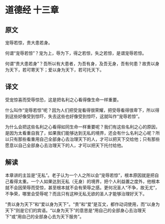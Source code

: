 # 道德经 十三章

## 原文

宠辱若惊，贵大患若身。

何谓“宠辱若惊”？宠为上，辱为下，得之若惊，失之若惊，是谓宠辱若惊。

何谓“贵大患若身”？吾所以有大患者，为吾有身，及吾无身，吾有何患？故贵以身为天下，若可寄天下；爱以身为天下，若可托天下。

## 译文

受宠惊喜而受辱惊恐，这是把名利之心看得像生命一样重要。

什么叫作“宠辱若惊”呢？因为人们把受宠看得很荣耀，把受辱看得很卑下，所以得到这些好像受到惊吓，失去这些也好像受到惊吓，这就叫作“宠辱若惊”。

为什么会把这些名利之心看得如同生命一样重要呢？我们有这些名利之心的原因，是因为太看重自我了，如果我们能够达到无私的境界，还会有什么名利之心呢？所以只有那些看重用自己全部身心去治理天下的人，才可以把天下交给他；只有那些愿意以自己全部身心去治理天下的人，才可以把天下托付给他。

## 解读

本章讲的主旨是“无私”。老子认为一个人之所以会“宠辱若惊”，根本原因就是把自己看得太重。一个人如果达到无私（无身）的境界，把个人利益置之度外，他根本就不会因荣辱而受惊，甚至根本就不会有荣辱之感。更何况圣人“不争，故无尤”，不争荣，哪里会受辱呢？而且只有这种无私无欲的圣人才能够治理好天下。

“贵以身为天下”和“爱以身为天下”。“贵”和“爱”是互文，都作动词使用，而“以身为天下”则是它们的宾语。“以身为天下”的意思是“用自己的全部身心去治理天下”或“用自己的全部身心去为天下服务”。